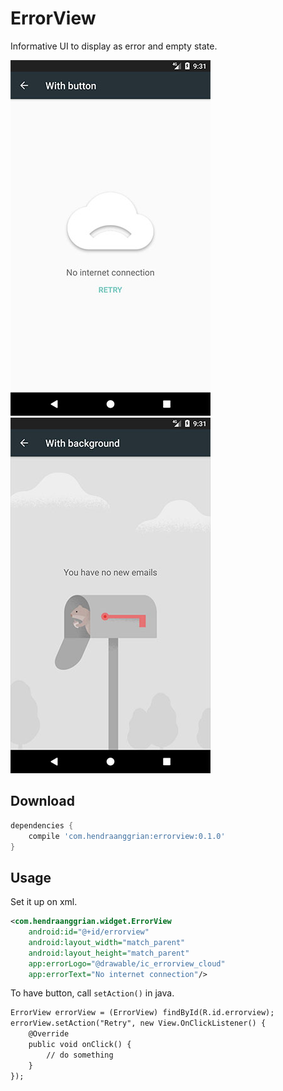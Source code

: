 ErrorView
=========
Informative UI to display as error and empty state.

![demo](/art/ss1.jpg) ![demo](/art/ss2.jpg)

Download
--------
```gradle
dependencies {
    compile 'com.hendraanggrian:errorview:0.1.0'
}
```

Usage
-----
Set it up on xml.
```xml
<com.hendraanggrian.widget.ErrorView
    android:id="@+id/errorview"
    android:layout_width="match_parent"
    android:layout_height="match_parent"
    app:errorLogo="@drawable/ic_errorview_cloud"
    app:errorText="No internet connection"/>
```

To have button, call `setAction()` in java.
```xml
ErrorView errorView = (ErrorView) findById(R.id.errorview);
errorView.setAction("Retry", new View.OnClickListener() {
    @Override
    public void onClick() {
        // do something
    }
});
```